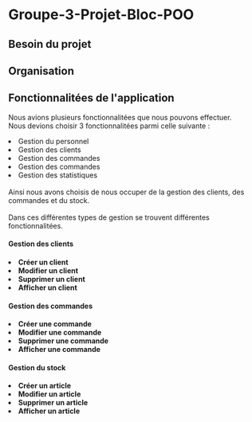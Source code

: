 # Groupe-3-Projet-Bloc-POO

## Besoin du projet

## Organisation

## Fonctionnalitées de l'application

Nous avions plusieurs fonctionnalitées que nous pouvons effectuer.<br>
Nous devions choisir 3 fonctionnalitées parmi celle suivante :
<li>Gestion du personnel
<li>Gestion des clients
<li>Gestion des commandes
<li>Gestion des commandes
<li>Gestion des statistiques
<br><br>
Ainsi nous avons choisis de nous occuper de la gestion des clients, des commandes et du stock.<br>
<br>Dans ces différentes types de gestion se trouvent différentes fonctionnalitées.<br>
<h4>Gestion des clients<h4>
    <li>Créer un client</li>
    <li>Modifier un client</li>
    <li>Supprimer un client</li>
    <li>Afficher un client</li>


<h4>Gestion des commandes<h4>
    <li>Créer une commande</li>
    <li>Modifier une commande</li>
    <li>Supprimer une commande</li>
    <li>Afficher une commande</li>

<h4>Gestion du stock<h4>
    <li>Créer un article</li>
    <li>Modifier un article</li>
    <li>Supprimer un article</li>
    <li>Afficher un article</li>

